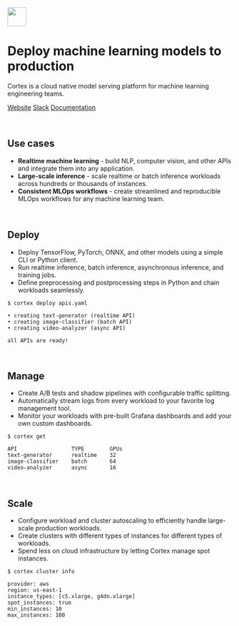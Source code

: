 <img src='https://s3-us-west-2.amazonaws.com/cortex-public/logo.png' height='42'>

<br>

# Deploy machine learning models to production

Cortex is a cloud native model serving platform for machine learning engineering teams.

[Website](https://www.cortex.dev)
[Slack](https://community.cortex.dev)
[Documentation](https://docs.cortex.dev)

<br>

## Use cases

* **Realtime machine learning** - build NLP, computer vision, and other APIs and integrate them into any application.
* **Large-scale inference** - scale realtime or batch inference workloads across hundreds or thousands of instances.
* **Consistent MLOps workflows** - create streamlined and reproducible MLOps workflows for any machine learning team.

<br>

## Deploy

* Deploy TensorFlow, PyTorch, ONNX, and other models using a simple CLI or Python client.
* Run realtime inference, batch inference, asynchronous inference, and training jobs.
* Define preprocessing and postprocessing steps in Python and chain workloads seamlessly.

```text
$ cortex deploy apis.yaml

• creating text-generator (realtime API)
• creating image-classifier (batch API)
• creating video-analyzer (async API)

all APIs are ready!
```

<br>

## Manage

* Create A/B tests and shadow pipelines with configurable traffic splitting.
* Automatically stream logs from every workload to your favorite log management tool.
* Monitor your workloads with pre-built Grafana dashboards and add your own custom dashboards.

```text
$ cortex get

API                 TYPE        GPUs
text-generator      realtime    32
image-classifier    batch       64
video-analyzer      async       16
```

<br>

## Scale

* Configure workload and cluster autoscaling to efficiently handle large-scale production workloads.
* Create clusters with different types of instances for different types of workloads.
* Spend less on cloud infrastructure by letting Cortex manage spot instances.

```text
$ cortex cluster info

provider: aws
region: us-east-1
instance_types: [c5.xlarge, g4dn.xlarge]
spot_instances: true
min_instances: 10
max_instances: 100
```
